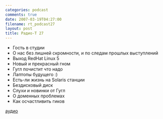 ```yaml
---
categories: podcast
comments: true
date: 2007-03-19T04:27:00
filename: rt_podcast27
layout: post
title: Радио-T 27
---
```


- Гость в студии
- О нас без лишней скромности, и по следам прошлых выступлений
- Выход RedHat Linux 5
- Новый и прекрасный гном
- Гугл почистит что надо
- Лаптопы будущего :)
- Есть-ли жизнь на Solaris станции
- Бездисковый диск
- Слухи и новинки от Гугл
- О доменных проблемах
- Как осчастливить гиков

[аудио](http://cdn.radio-t.com/rt_podcast27.mp3)
<audio src="http://cdn.radio-t.com/rt_podcast27.mp3" preload="none"></audio>

